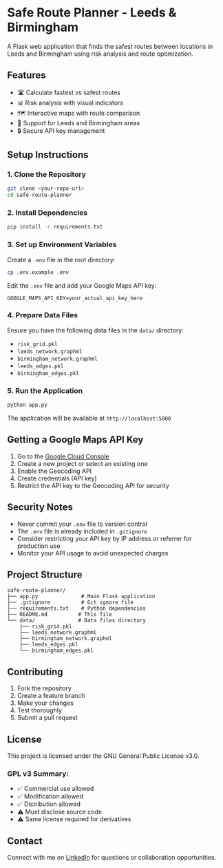 # Safe Route Planner - Leeds & Birmingham

A Flask web application that finds the safest routes between locations in Leeds and Birmingham using risk analysis and route optimization.

## Features

- 🛣️ Calculate fastest vs safest routes
- 📊 Risk analysis with visual indicators
- 🗺️ Interactive maps with route comparison
- 📍 Support for Leeds and Birmingham areas
- 🔒 Secure API key management

## Setup Instructions

### 1. Clone the Repository

```bash
git clone <your-repo-url>
cd safe-route-planner
```

### 2. Install Dependencies

```bash
pip install -r requirements.txt
```

### 3. Set up Environment Variables

Create a `.env` file in the root directory:

```bash
cp .env.example .env
```

Edit the `.env` file and add your Google Maps API key:

```
GOOGLE_MAPS_API_KEY=your_actual_api_key_here
```

### 4. Prepare Data Files

Ensure you have the following data files in the `data/` directory:
- `risk_grid.pkl`
- `leeds_network.graphml`
- `birmingham_network.graphml`
- `leeds_edges.pkl`
- `birmingham_edges.pkl`

### 5. Run the Application

```bash
python app.py
```

The application will be available at `http://localhost:5000`

## Getting a Google Maps API Key

1. Go to the [Google Cloud Console](https://console.cloud.google.com/)
2. Create a new project or select an existing one
3. Enable the Geocoding API
4. Create credentials (API key)
5. Restrict the API key to the Geocoding API for security

## Security Notes

- Never commit your `.env` file to version control
- The `.env` file is already included in `.gitignore`
- Consider restricting your API key by IP address or referrer for production use
- Monitor your API usage to avoid unexpected charges

## Project Structure

```
safe-route-planner/
├── app.py              # Main Flask application
├── .gitignore          # Git ignore file
├── requirements.txt    # Python dependencies
├── README.md          # This file
└── data/              # Data files directory
    ├── risk_grid.pkl
    ├── leeds_network.graphml
    ├── birmingham_network.graphml
    ├── leeds_edges.pkl
    └── birmingham_edges.pkl
```

## Contributing

1. Fork the repository
2. Create a feature branch
3. Make your changes
4. Test thoroughly
5. Submit a pull request

## License

This project is licensed under the GNU General Public License v3.0.

### GPL v3 Summary:
- ✅ Commercial use allowed
- ✅ Modification allowed
- ✅ Distribution allowed
- ⚠️ Must disclose source code
- ⚠️ Same license required for derivatives


## Contact

Connect with me on [LinkedIn](https://www.linkedin.com/in/adediran-adeyemi-17103b114/) for questions or collaboration opportunities.
